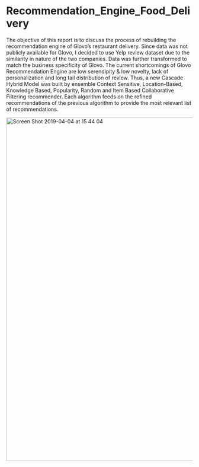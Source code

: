 # Recommendation_Engine_Food_Delivery

The objective of this report is to discuss the process of rebuilding the recommendation engine of Glovo’s restaurant delivery. Since data was not publicly available for Glovo, I decided to use Yelp review dataset due to the similarity in nature of the two companies. Data was further transformed to match the business specificity of Glovo. The current shortcomings of Glovo Recommendation Engine are low serendipity & low novelty, lack of personalization and long tail distribution of review. Thus, a new Cascade Hybrid Model was built by ensemble Context Sensitive, Location-Based, Knowledge Based, Popularity, Random and Item Based Collaborative Filtering recommender. Each algorithm feeds on the refined recommendations of the previous algorithm to provide the most relevant list of recommendations.

<img width="927" alt="Screen Shot 2019-04-04 at 15 44 04" src="https://user-images.githubusercontent.com/44138106/55560476-8ed56400-56f0-11e9-8c97-e5c329123ec8.png">
